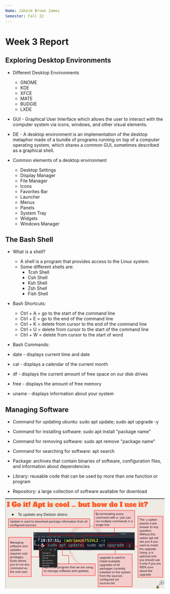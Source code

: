 ```yaml
---
Name: Jaheim Brown James
Semester: Fall 22
---
```


# Week 3 Report

## Exploring Desktop Environments

- Different Desktop Environments
  - GNOME
  - KDE
  - XFCE
  - MATE
  - BUDGIE
  - LXDE

- GUI - Graphical User Interface which allows the user to interact with the computer system via icons, windows, and other visual elements.
  
- DE - A desktop environment is an implementation of the desktop metaphor made of a bundle of programs running on top of a computer operating system, which shares a common GUI, sometimes described as a graphical shell.

- Common elements of a desktop environment
  - Desktop Settings
  - Display Manager
  - File Manager
  - Icons
  - Favorites Bar
  - Launcher
  - Menus
  - Panels
  - System Tray
  - Widgets
  - Windows Manager

## The Bash Shell

- What is a shell?
  - A shell is a program that provides access to the Linux system.
  - Some different shells are:
    - Tcsh Shell
    - Csh Shell
    - Ksh Shell
    - Zsh Shell
    - Fish Shell

- Bash Shortcuts:
  - Ctrl + A = go to the start of the command line
  - Ctrl + E = go to the end of the command line
  - Ctrl + K = delete from cursor to the end of the command line
  - Ctrl + U = delete from cursor to the start of the command line
  - Ctrl + W = delete from cursor to the start of word

- Bash Commands:
- date - displays current time and date
- cal - displays a calendar of the current month
- df - displays the current amount of free space on our disk drives
- free - displays the amount of free memory
- uname - displays information about your system

## Managing Software

- Command for updating ubuntu: sudo apt update; sudo apt upgrade -y
- Command for installing software: sudo apt install "package name"
- Command for removing software: sudo apt remove "package name"
- Command for searching for software: apt search

- Package: archives that contain binaries of software, configuration files, and information about dependencies
- Library: reusable code that can be used by more than one function or program
- Repository: a large collection of software available for download

![installubuntu](2022-10-05_23-59.png)